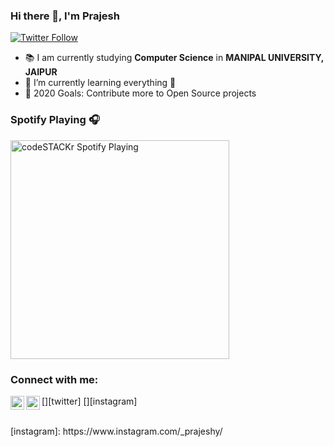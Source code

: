 ### Hi there 👋, I'm Prajesh

[![Twitter Follow](https://img.shields.io/twitter/follow/codeSTACKr?color=1DA1F2&logo=twitter&style=for-the-badge)](https://twitter.com/_prajeshy)


- 📚 I am currently studying **Computer Science** in **MANIPAL UNIVERSITY, JAIPUR**
- 📖 I’m currently learning everything 🤣
- 🥅 2020 Goals: Contribute more to Open Source projects

### Spotify Playing 🎧

[<img src="https://now-playing-codestackr.vercel.app/api/spotify-playing" alt="codeSTACKr Spotify Playing" width="350" />](https://open.spotify.com/track/7tZQznsUajYIVj4IwALXmzb)

### Connect with me:

[<img align="left" alt="_prajeshy | Twitter" width="22px" src="https://cdn.jsdelivr.net/npm/simple-icons@v3/icons/twitter.svg" />][twitter]
[<img align="left" alt="Souarvdey777 | Instagram" width="22px" src="https://cdn.jsdelivr.net/npm/simple-icons@v3/icons/instagram.svg" />][instagram]

<br />
[instagram]: https://www.instagram.com/_prajeshy/
